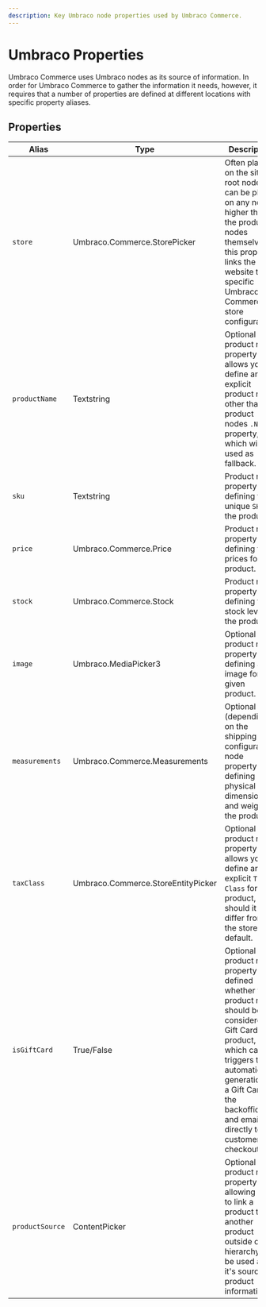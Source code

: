 ```yaml
---
description: Key Umbraco node properties used by Umbraco Commerce.
---
```


# Umbraco Properties

Umbraco Commerce uses Umbraco nodes as its source of information. In order for Umbraco Commerce to gather the information it needs, however, it requires that a number of properties are defined at different locations with specific property aliases.

## Properties

<table>
  <thead>
    <tr>
      <th width="189.89867841409693">Alias</th>
      <th width="200">Type</th>
      <th>Description</th>
    </tr>
  </thead>
  <tbody>
    <tr>
      <td><code>store</code></td>
      <td>Umbraco.Commerce.StorePicker</td>
      <td>
        Often placed on the site root node, but can be placed on any node higher
        than the product nodes themselves, this property links the website to a
        specific Umbraco Commerce store configuration.
      </td>
    </tr>
    <tr>
      <td><code>productName</code></td>
      <td>Textstring</td>
      <td>
        Optional product node property that allows you to define an explicit
        product name other than the product nodes <code>.Name</code> property,
        which will be used as fallback.
      </td>
    </tr>
    <tr>
      <td><code>sku</code></td>
      <td>Textstring</td>
      <td>
        Product node property defining the unique <code>SKU</code> of the
        product.
      </td>
    </tr>
    <tr>
      <td><code>price</code></td>
      <td>Umbraco.Commerce.Price</td>
      <td>Product node property defining the prices for the product.</td>
    </tr>
    <tr>
      <td><code>stock</code></td>
      <td>Umbraco.Commerce.Stock</td>
      <td>Product node property defining the stock level of the product.</td>
    </tr>
    <tr>
      <td><code>image</code></td>
      <td>Umbraco.MediaPicker3</td>
      <td>Optional product node property defining an image for the given product.</td>
    </tr>
    <tr>
      <td><code>measurements</code></td>
      <td>Umbraco.Commerce.Measurements</td>
      <td>Optional (depending on the shipping configuration) node property defining physical dimensions and weight of the product.</td>
    </tr>
    <tr>
      <td><code>taxClass</code></td>
      <td>Umbraco.Commerce.StoreEntityPicker</td>
      <td>
        Optional product node property that allows you to define an explicit
        <code>Tax Class</code> for the product, should it differ from the stores
        default.
      </td>
    </tr>
    <tr>
      <td><code>isGiftCard</code></td>
      <td>True/False</td>
      <td>
        Optional product node property that defined whether the product node
        should be considered a Gift Card product, in which case it triggers the
        automatic generation of a Gift Card in the backoffice and emails it
        directly to the customer on checkout.
      </td>
    </tr>
    <tr>
      <td><code>productSource</code></td>
      <td>ContentPicker</td>
      <td>
        Optional product node property allowing you to link a product to another
        product outside of it's hierarchy to be used as it's source of product
        information.
      </td>
    </tr>
  </tbody>
</table>
